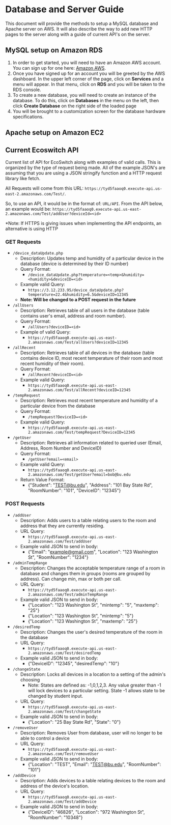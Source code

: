# Database and Server Guide
This document will provide the methods to setup a MySQL database and Apache server on AWS. It will also describe the way to add new HTTP pages to the server along with a guide of current API's on the server.

## MySQL setup on Amazon RDS
1. In order to get started, you will need to have an Amazon AWS account. You can sign up for one here: [Amazon AWS](https://aws.amazon.com/free/?trk=ps_a134p000006pklfAAA&trkCampaign=acq_paid_search_brand&sc_channel=ps&sc_campaign=acquisition_US&sc_publisher=Bing&sc_category=core&sc_country=US&sc_geo=NAMER&sc_outcome=acq&sc_detail=amazon%20aws&sc_content=Amazon%20AWS_e&sc_matchtype=e&sc_segment=&sc_medium=ACQ-P|PS-BI|Brand|Desktop|SU|AWS|Core|US|EN|Text&s_kwcid=AL!4422!10!71674567499740!71675011065633&s_kwcid=AL!4422!10!71674567499740!71675011065633&ef_id=d4773c0cc8251c3e64215e0735ed7a46:G:s&all-free-tier.sort-by=item.additionalFields.SortRank&all-free-tier.sort-order=asc&awsf.Free%20Tier%20Types=*all&awsf.Free%20Tier%20Categories=*all).
1. Once you have signed up for an account you will be greeted by the AWS dashboard. In the upper left corner of the page, click on **Services** and a menu will appear. In that menu, click on
**RDS** and you will be taken to the RDS console. 
1. To create a new database, you will need to create an instance of the database. To do this, click on **Databases** in the menu on the left, then click **Create Database** on the right side of the loaded page  
1. You will be brought to a customization screen for the database hardware specifications. 

## Apache setup on Amazon EC2

## Current Ecoswitch API
Current list of API for EcoSwitch along with examples of valid calls. This is organized by the type of request being made. All of the example JSON's are assuming that you are using 
a JSON stringify function and a HTTP request library like fetch.  

All Requests will come from this URL: `https://tyd5faaoq0.execute-api.us-east-2.amazonaws.com/Test/`.  

So, to use an API, it would be in the format of: `URL/API`. From the API below, an example would be: `https://tyd5faaoq0.execute-api.us-east-2.amazonaws.com/Test/addUser?deviceId=<id>`

*Note: If HTTPS is giving issues when implementing the API endpoints, an alternative is using HTTP

### GET Requests
- `/device_dataUpdate.php`
  - Description: Updates temp and humidity of a particular device in the database (device is determined by their ID number)
  - Query Format:
    - `/device_dataUpdate.php?temperature=<temp>&humidity=<humidity>&deviceID=<id>` 
  - Example valid Query:
    - `https://3.12.233.95/device_dataUpdate.php?temperature=22.4&humidity=6.5&deviceID=12345`
  - **Note: Will be changed to a POST request in the future**
- `/allUsers`
  - Description: Retrieves table of all users in the database (table contains user's email, address and room number).
  - Query Format:
    - `/allUsers?deviceID=<id>`
  - Example of valid Query:
    - `https://tyd5faaoq0.execute-api.us-east-2.amazonaws.com/Test/allUsers?deviceID=12345`     
- `/allRecent`
  - Description: Retrieves table of all devices in the database (table contains device ID, most recent temperature of their room and most recent humidity of their room).
  - Query Format:
    - `/allRecent?deviceID=<id>`
  - Example valid Query:
    - `https://tyd5faaoq0.execute-api.us-east-2.amazonaws.com/Test/allRecent?deviceID=12345`
- `/tempRequest`
  - Description: Retrieves most recent temperature and humidity of a particular device from the database
  - Query Format:
    - `/tempRequest?DeviceID=<id>`
  - Example valid Query:
    - `https://tyd5faaoq0.execute-api.us-east-2.amazonaws.com/Test/tempRequest?DeviceID=12345` 
- `/getUser`
  - Description: Retrieves all information related to queried user (Email, Address, Room Number and DeviceID)
  - Query Format:
    - `/getUser?email=<email>`
  - Example valid Query:
    - `https://tyd5faaoq0.execute-api.us-east-2.amazonaws.com/Test/getUser?email=bob@bu.edu`
  - Return Value Format:
    - {"Student": "TEST@bu.edu", "Address": "101 Bay State Rd", "RoomNumber": "101", "DeviceID": "12345"}    


### POST Requests
- `/addUser`
  - Description: Adds users to a table relating users to the room and address that they are currently residing.
  - URL Query:
    -  `https://tyd5faaoq0.execute-api.us-east-2.amazonaws.com/Test/addUser`
  - Example valid JSON to send in body:
    - {"Email": "example@gmail.com", "Location": "123 Washington St", "RoomNumber": "1234"} 
- `/adminTempRange`
  - Description: Changes the acceptable temperature range of a room in database and changes them in groups (rooms are grouped by address). Can change min, max or both per call.
  - URL Query:
    -  `https://tyd5faaoq0.execute-api.us-east-2.amazonaws.com/Test/adminTempRange`
  - Example valid JSON to send in body: 
    - {"Location": "123 Washington St", "mintemp": "5", "maxtemp": "25"} 
    - {"Location": "123 Washington St", "mintemp": "5"}
    - {"Location": "123 Washington St", "maxtemp": "25"}
- `/desiredTemp`
  - Description: Changes the user's desired temperature of the room in the database
  - URL Query:
    -  `https://tyd5faaoq0.execute-api.us-east-2.amazonaws.com/Test/desiredTemp`
  - Example valid JSON to send in body:
    - {"DeviceID": "12345", "desiredTemp": "10"}
- `/changeState`
  - Description: Locks all devices in a location to a setting of the admin's choosing
    - Note: States are defined as: -1,0,1,2,3. Any value greater than -1 will lock devices to a particular setting. State -1 allows state to be changed by student input. 
  - URL Query:
    -  `https://tyd5faaoq0.execute-api.us-east-2.amazonaws.com/Test/changeState`
  - Example valid JSON to send in body:
    - {"Location": "25 Bay State Rd", "State": "0"}
- `/removeUser`
  - Description: Removes User from database, user will no longer to be able to control a device
  - URL Query:
    -  `https://tyd5faaoq0.execute-api.us-east-2.amazonaws.com/Test/removeUser`
  - Example valid JSON to send in body:
    - {"Location": "TEST", "Email": "TEST@bu.edu", "RoomNumber": "101"}
- `/addDevice`
  - Description: Adds devices to a table relating devices to the room and address of the device's location.
  - URL Query:
    -  `https://tyd5faaoq0.execute-api.us-east-2.amazonaws.com/Test/addDevice`
  - Example valid JSON to send in body:
    - {"DeviceID": "46826", "Location": "972 Washington St", "RoomNumber": "10348"}  
